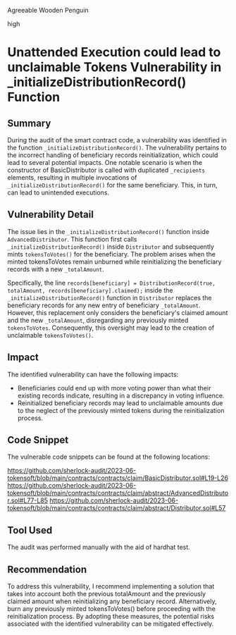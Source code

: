 Agreeable Wooden Penguin

high

# Unattended Execution could lead to unclaimable Tokens Vulnerability in _initializeDistributionRecord() Function

## Summary
During the audit of the smart contract code, a vulnerability was identified in the function `_initializeDistributionRecord()`. The vulnerability pertains to the incorrect handling of beneficiary records reinitialization, which could lead to several potential impacts. One notable scenario is when the constructor of BasicDistributor is called with duplicated `_recipients` elements, resulting in multiple invocations of `_initializeDistributionRecord()` for the same beneficiary. This, in turn, can lead to unintended executions.

## Vulnerability Detail
The issue lies in the `_initializeDistributionRecord()` function inside `AdvancedDistributor`. This function first calls `_initializeDistributionRecord()` inside `Distributor` and subsequently mints `tokensToVotes()` for the beneficiary. The problem arises when the minted tokensToVotes remain unburned while reinitializing the beneficiary records with a new `_totalAmount`.

Specifically, the line `records[beneficiary] = DistributionRecord(true, totalAmount, records[beneficiary].claimed);` inside the `_initializeDistributionRecord()` function in `Distributor` replaces the beneficiary records for any new entry of beneficiary `_totalAmount`. However, this replacement only considers the beneficiary's claimed amount and the new `_totalAmount`, disregarding any previously minted `tokensToVotes`. Consequently, this oversight may lead to the creation of unclaimable `tokensToVotes()`.

## Impact
The identified vulnerability can have the following impacts:

- Beneficiaries could end up with more voting power than what their existing records indicate, resulting in a discrepancy in voting influence.
- Reinitialized beneficiary records may lead to unclaimable amounts due to the neglect of the previously minted tokens during the reinitialization process.

## Code Snippet
The vulnerable code snippets can be found at the following locations:

https://github.com/sherlock-audit/2023-06-tokensoft/blob/main/contracts/contracts/claim/BasicDistributor.sol#L19-L26
https://github.com/sherlock-audit/2023-06-tokensoft/blob/main/contracts/contracts/claim/abstract/AdvancedDistributor.sol#L77-L85
https://github.com/sherlock-audit/2023-06-tokensoft/blob/main/contracts/contracts/claim/abstract/Distributor.sol#L57

## Tool Used
The audit was performed manually with the aid of hardhat test.

## Recommendation
To address this vulnerability, I recommend implementing a solution that takes into account both the previous totalAmount and the previously claimed amount when reinitializing any beneficiary record. Alternatively, burn any previously minted tokensToVotes() before proceeding with the reinitialization process. By adopting these measures, the potential risks associated with the identified vulnerability can be mitigated effectively.
